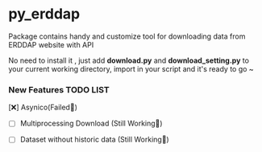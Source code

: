 # py_erddap
Package contains handy and customize tool for downloading data from ERDDAP website with API

No need to install it , just add **download.py** and **download_setting.py** to your current working directory, import in your script and it's ready to go ~

### New Features TODO LIST
[:x:] Asynico(Failed:bug:)
- [ ] Multiprocessing Download (Still Working:bicyclist:)
- [ ] Dataset without historic data (Still Working:bicyclist:)


